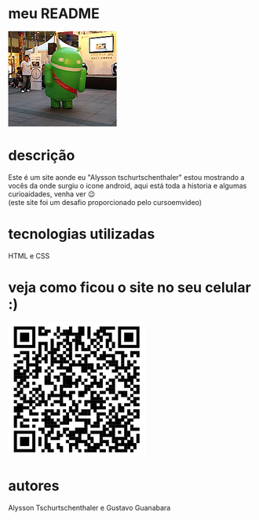 # meu README
![image info](/gif.gif)

# descrição
Este é um site aonde eu "Alysson tschurtschenthaler" estou mostrando a vocês da onde surgiu o icone android, aqui está toda a historia e algumas curioaidades, venha ver 😉 <br>
(este site foi um desafio proporcionado pelo cursoemvideo)

# tecnologias utilizadas
HTML e CSS

# veja como ficou o site no seu celular :)

![image info](/qrcode.png)

# autores
Alysson Tschurtschenthaler e Gustavo Guanabara 


